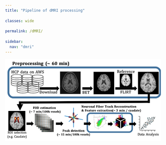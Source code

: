 ```yaml
---
title: "Pipeline of dMRI processing"

classes: wide

permalink: /dMRI/

sidebar:
  nav: "dmri"
---
```


<img src= "/assets/images/dmri/pipeline.png" usemap="#dMRIPipeline">

<map name="dMRIPipeline"> 
  <area shape="rect" coords="10, 10, 600, 160" href="/neuroimaging/dmri_download_preprocessing/" target="_blank"/>
  <area shape="rect" coords="10, 200, 80, 300" href="/neuroimaging/ROI_selection/" target="_blank"/>
  <area shape="rect" coords="100, 200, 300, 300" href="/neuroimaging/FOD_estimation/" target="_blank"/>
  <area shape="rect" coords="320, 200, 500, 300" href="/neuroimaging/Tractography/" target="_blank"/>
</map>
